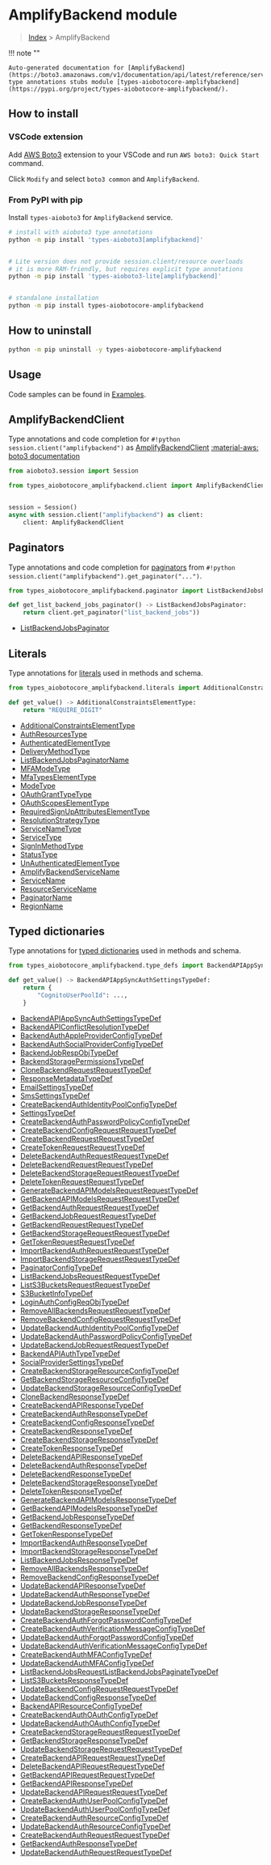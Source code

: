 # AmplifyBackend module

> [Index](../README.md) > AmplifyBackend


!!! note ""

    Auto-generated documentation for [AmplifyBackend](https://boto3.amazonaws.com/v1/documentation/api/latest/reference/services/amplifybackend.html#AmplifyBackend)
    type annotations stubs module [types-aiobotocore-amplifybackend](https://pypi.org/project/types-aiobotocore-amplifybackend/).

## How to install

### VSCode extension

Add [AWS Boto3](https://marketplace.visualstudio.com/items?itemName=Boto3typed.boto3-ide)
extension to your VSCode and run `AWS boto3: Quick Start` command.

Click `Modify` and select `boto3 common` and `AmplifyBackend`.

### From PyPI with pip

Install `types-aioboto3` for `AmplifyBackend` service.

```bash
# install with aioboto3 type annotations
python -m pip install 'types-aioboto3[amplifybackend]'


# Lite version does not provide session.client/resource overloads
# it is more RAM-friendly, but requires explicit type annotations
python -m pip install 'types-aioboto3-lite[amplifybackend]'


# standalone installation
python -m pip install types-aiobotocore-amplifybackend
```



## How to uninstall

```bash
python -m pip uninstall -y types-aiobotocore-amplifybackend
```

## Usage

Code samples can be found in [Examples](./usage.md).

## AmplifyBackendClient

Type annotations and code completion for  `#!python session.client("amplifybackend")` as [AmplifyBackendClient](./client.md)
[:material-aws: boto3 documentation](https://boto3.amazonaws.com/v1/documentation/api/latest/reference/services/amplifybackend.html#AmplifyBackend.Client)

```python title="Usage example"
from aioboto3.session import Session

from types_aiobotocore_amplifybackend.client import AmplifyBackendClient


session = Session()
async with session.client("amplifybackend") as client:
    client: AmplifyBackendClient
```


## Paginators

Type annotations and code completion for
[paginators](./paginators.md)
from `#!python session.client("amplifybackend").get_paginator("...")`.

```python title="Usage example"
from types_aiobotocore_amplifybackend.paginator import ListBackendJobsPaginator

def get_list_backend_jobs_paginator() -> ListBackendJobsPaginator:
    return client.get_paginator("list_backend_jobs"))
```

- [ListBackendJobsPaginator](./paginators.md#listbackendjobspaginator)








## Literals

Type annotations for [literals](./literals.md) used in methods and schema.

```python title="Usage example"
from types_aiobotocore_amplifybackend.literals import AdditionalConstraintsElementType

def get_value() -> AdditionalConstraintsElementType:
    return "REQUIRE_DIGIT"
```

- [AdditionalConstraintsElementType](./literals.md#additionalconstraintselementtype)
- [AuthResourcesType](./literals.md#authresourcestype)
- [AuthenticatedElementType](./literals.md#authenticatedelementtype)
- [DeliveryMethodType](./literals.md#deliverymethodtype)
- [ListBackendJobsPaginatorName](./literals.md#listbackendjobspaginatorname)
- [MFAModeType](./literals.md#mfamodetype)
- [MfaTypesElementType](./literals.md#mfatypeselementtype)
- [ModeType](./literals.md#modetype)
- [OAuthGrantTypeType](./literals.md#oauthgranttypetype)
- [OAuthScopesElementType](./literals.md#oauthscopeselementtype)
- [RequiredSignUpAttributesElementType](./literals.md#requiredsignupattributeselementtype)
- [ResolutionStrategyType](./literals.md#resolutionstrategytype)
- [ServiceNameType](./literals.md#servicenametype)
- [ServiceType](./literals.md#servicetype)
- [SignInMethodType](./literals.md#signinmethodtype)
- [StatusType](./literals.md#statustype)
- [UnAuthenticatedElementType](./literals.md#unauthenticatedelementtype)
- [AmplifyBackendServiceName](./literals.md#amplifybackendservicename)
- [ServiceName](./literals.md#servicename)
- [ResourceServiceName](./literals.md#resourceservicename)
- [PaginatorName](./literals.md#paginatorname)
- [RegionName](./literals.md#regionname)




## Typed dictionaries

Type annotations for [typed dictionaries](./type_defs.md) used in methods and schema.

```python title="Usage example"
from types_aiobotocore_amplifybackend.type_defs import BackendAPIAppSyncAuthSettingsTypeDef

def get_value() -> BackendAPIAppSyncAuthSettingsTypeDef:
    return {
        "CognitoUserPoolId": ...,
    }
```

- [BackendAPIAppSyncAuthSettingsTypeDef](./type_defs.md#backendapiappsyncauthsettingstypedef)
- [BackendAPIConflictResolutionTypeDef](./type_defs.md#backendapiconflictresolutiontypedef)
- [BackendAuthAppleProviderConfigTypeDef](./type_defs.md#backendauthappleproviderconfigtypedef)
- [BackendAuthSocialProviderConfigTypeDef](./type_defs.md#backendauthsocialproviderconfigtypedef)
- [BackendJobRespObjTypeDef](./type_defs.md#backendjobrespobjtypedef)
- [BackendStoragePermissionsTypeDef](./type_defs.md#backendstoragepermissionstypedef)
- [CloneBackendRequestRequestTypeDef](./type_defs.md#clonebackendrequestrequesttypedef)
- [ResponseMetadataTypeDef](./type_defs.md#responsemetadatatypedef)
- [EmailSettingsTypeDef](./type_defs.md#emailsettingstypedef)
- [SmsSettingsTypeDef](./type_defs.md#smssettingstypedef)
- [CreateBackendAuthIdentityPoolConfigTypeDef](./type_defs.md#createbackendauthidentitypoolconfigtypedef)
- [SettingsTypeDef](./type_defs.md#settingstypedef)
- [CreateBackendAuthPasswordPolicyConfigTypeDef](./type_defs.md#createbackendauthpasswordpolicyconfigtypedef)
- [CreateBackendConfigRequestRequestTypeDef](./type_defs.md#createbackendconfigrequestrequesttypedef)
- [CreateBackendRequestRequestTypeDef](./type_defs.md#createbackendrequestrequesttypedef)
- [CreateTokenRequestRequestTypeDef](./type_defs.md#createtokenrequestrequesttypedef)
- [DeleteBackendAuthRequestRequestTypeDef](./type_defs.md#deletebackendauthrequestrequesttypedef)
- [DeleteBackendRequestRequestTypeDef](./type_defs.md#deletebackendrequestrequesttypedef)
- [DeleteBackendStorageRequestRequestTypeDef](./type_defs.md#deletebackendstoragerequestrequesttypedef)
- [DeleteTokenRequestRequestTypeDef](./type_defs.md#deletetokenrequestrequesttypedef)
- [GenerateBackendAPIModelsRequestRequestTypeDef](./type_defs.md#generatebackendapimodelsrequestrequesttypedef)
- [GetBackendAPIModelsRequestRequestTypeDef](./type_defs.md#getbackendapimodelsrequestrequesttypedef)
- [GetBackendAuthRequestRequestTypeDef](./type_defs.md#getbackendauthrequestrequesttypedef)
- [GetBackendJobRequestRequestTypeDef](./type_defs.md#getbackendjobrequestrequesttypedef)
- [GetBackendRequestRequestTypeDef](./type_defs.md#getbackendrequestrequesttypedef)
- [GetBackendStorageRequestRequestTypeDef](./type_defs.md#getbackendstoragerequestrequesttypedef)
- [GetTokenRequestRequestTypeDef](./type_defs.md#gettokenrequestrequesttypedef)
- [ImportBackendAuthRequestRequestTypeDef](./type_defs.md#importbackendauthrequestrequesttypedef)
- [ImportBackendStorageRequestRequestTypeDef](./type_defs.md#importbackendstoragerequestrequesttypedef)
- [PaginatorConfigTypeDef](./type_defs.md#paginatorconfigtypedef)
- [ListBackendJobsRequestRequestTypeDef](./type_defs.md#listbackendjobsrequestrequesttypedef)
- [ListS3BucketsRequestRequestTypeDef](./type_defs.md#lists3bucketsrequestrequesttypedef)
- [S3BucketInfoTypeDef](./type_defs.md#s3bucketinfotypedef)
- [LoginAuthConfigReqObjTypeDef](./type_defs.md#loginauthconfigreqobjtypedef)
- [RemoveAllBackendsRequestRequestTypeDef](./type_defs.md#removeallbackendsrequestrequesttypedef)
- [RemoveBackendConfigRequestRequestTypeDef](./type_defs.md#removebackendconfigrequestrequesttypedef)
- [UpdateBackendAuthIdentityPoolConfigTypeDef](./type_defs.md#updatebackendauthidentitypoolconfigtypedef)
- [UpdateBackendAuthPasswordPolicyConfigTypeDef](./type_defs.md#updatebackendauthpasswordpolicyconfigtypedef)
- [UpdateBackendJobRequestRequestTypeDef](./type_defs.md#updatebackendjobrequestrequesttypedef)
- [BackendAPIAuthTypeTypeDef](./type_defs.md#backendapiauthtypetypedef)
- [SocialProviderSettingsTypeDef](./type_defs.md#socialprovidersettingstypedef)
- [CreateBackendStorageResourceConfigTypeDef](./type_defs.md#createbackendstorageresourceconfigtypedef)
- [GetBackendStorageResourceConfigTypeDef](./type_defs.md#getbackendstorageresourceconfigtypedef)
- [UpdateBackendStorageResourceConfigTypeDef](./type_defs.md#updatebackendstorageresourceconfigtypedef)
- [CloneBackendResponseTypeDef](./type_defs.md#clonebackendresponsetypedef)
- [CreateBackendAPIResponseTypeDef](./type_defs.md#createbackendapiresponsetypedef)
- [CreateBackendAuthResponseTypeDef](./type_defs.md#createbackendauthresponsetypedef)
- [CreateBackendConfigResponseTypeDef](./type_defs.md#createbackendconfigresponsetypedef)
- [CreateBackendResponseTypeDef](./type_defs.md#createbackendresponsetypedef)
- [CreateBackendStorageResponseTypeDef](./type_defs.md#createbackendstorageresponsetypedef)
- [CreateTokenResponseTypeDef](./type_defs.md#createtokenresponsetypedef)
- [DeleteBackendAPIResponseTypeDef](./type_defs.md#deletebackendapiresponsetypedef)
- [DeleteBackendAuthResponseTypeDef](./type_defs.md#deletebackendauthresponsetypedef)
- [DeleteBackendResponseTypeDef](./type_defs.md#deletebackendresponsetypedef)
- [DeleteBackendStorageResponseTypeDef](./type_defs.md#deletebackendstorageresponsetypedef)
- [DeleteTokenResponseTypeDef](./type_defs.md#deletetokenresponsetypedef)
- [GenerateBackendAPIModelsResponseTypeDef](./type_defs.md#generatebackendapimodelsresponsetypedef)
- [GetBackendAPIModelsResponseTypeDef](./type_defs.md#getbackendapimodelsresponsetypedef)
- [GetBackendJobResponseTypeDef](./type_defs.md#getbackendjobresponsetypedef)
- [GetBackendResponseTypeDef](./type_defs.md#getbackendresponsetypedef)
- [GetTokenResponseTypeDef](./type_defs.md#gettokenresponsetypedef)
- [ImportBackendAuthResponseTypeDef](./type_defs.md#importbackendauthresponsetypedef)
- [ImportBackendStorageResponseTypeDef](./type_defs.md#importbackendstorageresponsetypedef)
- [ListBackendJobsResponseTypeDef](./type_defs.md#listbackendjobsresponsetypedef)
- [RemoveAllBackendsResponseTypeDef](./type_defs.md#removeallbackendsresponsetypedef)
- [RemoveBackendConfigResponseTypeDef](./type_defs.md#removebackendconfigresponsetypedef)
- [UpdateBackendAPIResponseTypeDef](./type_defs.md#updatebackendapiresponsetypedef)
- [UpdateBackendAuthResponseTypeDef](./type_defs.md#updatebackendauthresponsetypedef)
- [UpdateBackendJobResponseTypeDef](./type_defs.md#updatebackendjobresponsetypedef)
- [UpdateBackendStorageResponseTypeDef](./type_defs.md#updatebackendstorageresponsetypedef)
- [CreateBackendAuthForgotPasswordConfigTypeDef](./type_defs.md#createbackendauthforgotpasswordconfigtypedef)
- [CreateBackendAuthVerificationMessageConfigTypeDef](./type_defs.md#createbackendauthverificationmessageconfigtypedef)
- [UpdateBackendAuthForgotPasswordConfigTypeDef](./type_defs.md#updatebackendauthforgotpasswordconfigtypedef)
- [UpdateBackendAuthVerificationMessageConfigTypeDef](./type_defs.md#updatebackendauthverificationmessageconfigtypedef)
- [CreateBackendAuthMFAConfigTypeDef](./type_defs.md#createbackendauthmfaconfigtypedef)
- [UpdateBackendAuthMFAConfigTypeDef](./type_defs.md#updatebackendauthmfaconfigtypedef)
- [ListBackendJobsRequestListBackendJobsPaginateTypeDef](./type_defs.md#listbackendjobsrequestlistbackendjobspaginatetypedef)
- [ListS3BucketsResponseTypeDef](./type_defs.md#lists3bucketsresponsetypedef)
- [UpdateBackendConfigRequestRequestTypeDef](./type_defs.md#updatebackendconfigrequestrequesttypedef)
- [UpdateBackendConfigResponseTypeDef](./type_defs.md#updatebackendconfigresponsetypedef)
- [BackendAPIResourceConfigTypeDef](./type_defs.md#backendapiresourceconfigtypedef)
- [CreateBackendAuthOAuthConfigTypeDef](./type_defs.md#createbackendauthoauthconfigtypedef)
- [UpdateBackendAuthOAuthConfigTypeDef](./type_defs.md#updatebackendauthoauthconfigtypedef)
- [CreateBackendStorageRequestRequestTypeDef](./type_defs.md#createbackendstoragerequestrequesttypedef)
- [GetBackendStorageResponseTypeDef](./type_defs.md#getbackendstorageresponsetypedef)
- [UpdateBackendStorageRequestRequestTypeDef](./type_defs.md#updatebackendstoragerequestrequesttypedef)
- [CreateBackendAPIRequestRequestTypeDef](./type_defs.md#createbackendapirequestrequesttypedef)
- [DeleteBackendAPIRequestRequestTypeDef](./type_defs.md#deletebackendapirequestrequesttypedef)
- [GetBackendAPIRequestRequestTypeDef](./type_defs.md#getbackendapirequestrequesttypedef)
- [GetBackendAPIResponseTypeDef](./type_defs.md#getbackendapiresponsetypedef)
- [UpdateBackendAPIRequestRequestTypeDef](./type_defs.md#updatebackendapirequestrequesttypedef)
- [CreateBackendAuthUserPoolConfigTypeDef](./type_defs.md#createbackendauthuserpoolconfigtypedef)
- [UpdateBackendAuthUserPoolConfigTypeDef](./type_defs.md#updatebackendauthuserpoolconfigtypedef)
- [CreateBackendAuthResourceConfigTypeDef](./type_defs.md#createbackendauthresourceconfigtypedef)
- [UpdateBackendAuthResourceConfigTypeDef](./type_defs.md#updatebackendauthresourceconfigtypedef)
- [CreateBackendAuthRequestRequestTypeDef](./type_defs.md#createbackendauthrequestrequesttypedef)
- [GetBackendAuthResponseTypeDef](./type_defs.md#getbackendauthresponsetypedef)
- [UpdateBackendAuthRequestRequestTypeDef](./type_defs.md#updatebackendauthrequestrequesttypedef)

